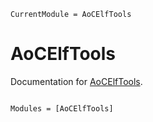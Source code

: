 ```@meta
CurrentModule = AoCElfTools
```

# AoCElfTools

Documentation for [AoCElfTools](https://github.com/pbouffard/AoCElfTools.jl).

```@index
```

```@autodocs
Modules = [AoCElfTools]
```
